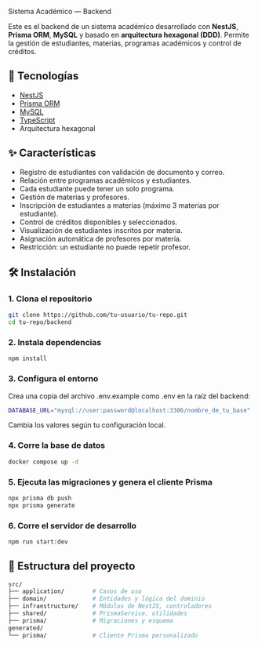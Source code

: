 Sistema Académico — Backend

Este es el backend de un sistema académico desarrollado con **NestJS**, **Prisma ORM**, **MySQL** y basado en **arquitectura hexagonal (DDD)**. Permite la gestión de estudiantes, materias, programas académicos y control de créditos.

## 🧱 Tecnologías

- [NestJS](https://nestjs.com/)
- [Prisma ORM](https://www.prisma.io/)
- [MySQL](https://www.mysql.com/)
- [TypeScript](https://www.typescriptlang.org/)
- Arquitectura hexagonal

## ✨ Características

- Registro de estudiantes con validación de documento y correo.
- Relación entre programas académicos y estudiantes.
- Cada estudiante puede tener un solo programa.
- Gestión de materias y profesores.
- Inscripción de estudiantes a materias (máximo 3 materias por estudiante).
- Control de créditos disponibles y seleccionados.
- Visualización de estudiantes inscritos por materia.
- Asignación automática de profesores por materia.
- Restricción: un estudiante no puede repetir profesor.

## 🛠️ Instalación

### 1. Clona el repositorio

```bash
git clone https://github.com/tu-usuario/tu-repo.git
cd tu-repo/backend
```

### 2. Instala dependencias

```bash
npm install
```

### 3. Configura el entorno
Crea una copia del archivo .env.example como .env en la raíz del backend:

```bash
DATABASE_URL="mysql://user:password@localhost:3306/nombre_de_tu_base"
```
Cambia los valores según tu configuración local.


### 4. Corre la base de datos
```bash
docker compose up -d
```

### 5. Ejecuta las migraciones y genera el cliente Prisma
```bash
npx prisma db push
npx prisma generate
```


### 6. Corre el servidor de desarrollo
```bash
npm run start:dev
```

## 📁 Estructura del proyecto
```bash
src/
├── application/        # Casos de uso
├── domain/             # Entidades y lógica del dominio
├── infraestructure/    # Módulos de NestJS, controladores
├── shared/             # PrismaService, utilidades
├── prisma/             # Migraciones y esquema
generated/
└── prisma/             # Cliente Prisma personalizado
```